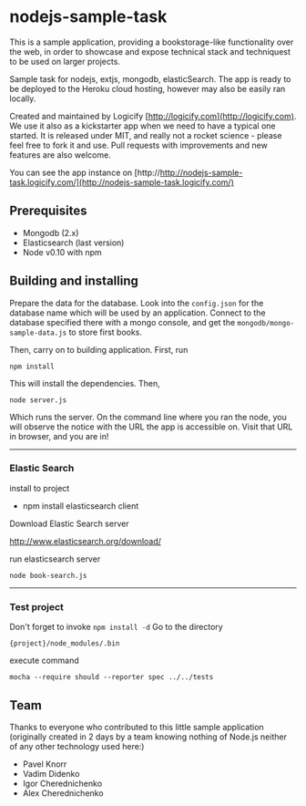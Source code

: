 # nodejs-sample-task
This is a sample application, providing a bookstorage-like functionality over the web, in order to
showcase and expose technical stack and techniquest to be used on larger projects.

Sample task for nodejs, extjs, mongodb, elasticSearch. The app is ready to be deployed to the Heroku
cloud hosting, however may also be easily ran locally.

Created and maintained by Logicify [http://logicify.com](http://logicify.com). We use it also as a kickstarter
app when we need to have a typical one started. It is released under MIT, and really not a rocket science - please
feel free to fork it and use. Pull requests with improvements and new features are also welcome.

You can see the app instance on [http://http://nodejs-sample-task.logicify.com/](http://nodejs-sample-task.logicify.com/)

## Prerequisites
 * Mongodb (2.x)
 * Elasticsearch (last version)
 * Node v0.10 with npm

## Building and installing
Prepare the data for the database. Look into the `config.json` for the database name which will be used by an
application. Connect to the database specified there with a mongo console, and get the `mongodb/mongo-sample-data.js`
to store first books.

Then, carry on to building application. First, run

 ```
 npm install
 ```

This will install the dependencies. Then,

```
node server.js
```

Which runs the server. On the command line where you ran the node, you will observe the notice with the URL the app is
accessible on. Visit that URL in browser, and you are in!

---
### Elastic Search
install to project

 * npm install elasticsearch client

Download Elastic Search server 

http://www.elasticsearch.org/download/

run elasticsearch server

`node book-search.js`

---
### Test project
Don't forget to invoke `npm install -d` Go to the directory

`{project}/node_modules/.bin`

execute command

`mocha --require should --reporter spec ../../tests`

## Team
Thanks to everyone who contributed to this little sample application (originally created in 2 days by a team knowing
nothing of Node.js neither of any other technology used here:)

 * Pavel Knorr
 * Vadim Didenko
 * Igor Cherednichenko
 * Alex Cherednichenko


